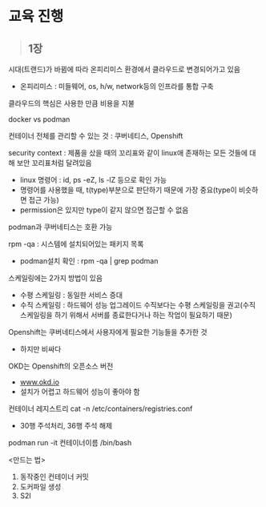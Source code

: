 # 교육 진행

> ## 1장

시대(트랜드)가 바뀜에 따라 온피리미스 환경에서 클라우드로 변경되어가고 있음
- 온피리미스 : 미들웨어, os, h/w, network등의 인프라를 통합 구축

클라우드의 핵심은 사용한 만큼 비용을 지불

docker vs podman

컨테이너 전체를 관리할 수 있는 것 : 쿠버네티스, Openshift

security context : 제품을 샀을 때의 꼬리표와 같이 linux애 존재하는 모든 것들에 대해 보안 꼬리표처럼 달려있음
- linux 명령어 : id, ps -eZ, ls -lZ 등으로 확인 가능
- 명령어를 사용했을 때, t(type)부분으로 판단하기 때문에 가장 중요(type이 비슷하면 접근 가능)
- permission은 있지만 type이 같지 않으면 접근할 수 없음

podman과 쿠버네티스는 호환 가능

rpm -qa : 시스템에 설치되어있는 패키지 목록
- podman설치 확인 : rpm -qa | grep podman

스케일링에는 2가지 방법이 있음
- 수평 스케일링 : 동일한 서비스 증대
- 수직 스케일링 : 하드웨어 성능 업그레이드
수직보다는 수평 스케일링을 권고(수직 스케일링을 하기 위해서 서버를 종료한다거나 하는 작업이 필요하기 때문)

Openshift는 쿠버네티스에서 사용자에게 필요한 기능들을 추가한 것
- 하지만 비싸다

OKD는 Openshift의 오픈소스 버전
- www.okd.io
- 설치가 어렵고 하드웨어 성능이 좋아야 함

컨테이너 레지스트리
cat -n /etc/containers/registries.conf
- 30행 주석처리, 36행 주석 해제

podman run -it 컨테이너이름 /bin/bash

<만드는 법>
1. 동작중인 컨테이너 커밋
2. 도커파일 생성
3. S2I

